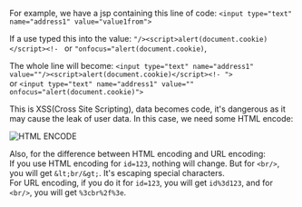 For example, we have a jsp containing this line of code: `<input type="text" name="address1" value="value1from">`  

If a use typed this into the value: `"/><script>alert(document.cookie)</script><!- ` or `"onfocus="alert(document.cookie)`,  

The whole line will become: `<input type="text" name="address1" value=""/><script>alert(document.cookie)</script><!- ">`   
or `<input type="text" name="address1" value="" onfocus="alert(document.cookie)">`  

This is XSS(Cross Site Scripting), data becomes code, it's dangerous as it may cause the leak of user data. In this case, we need some HTML encode:  

![HTML ENCODE](https://github.com/adrrrrrrrian/notes/blob/master/Security/1111.PNG)


Also, for the difference between HTML encoding and URL encoding:   
If you use HTML encoding for `id=123`, nothing will change. But for `<br/>`, you will get `&lt;br/&gt;`. It's escaping special characters.  
For URL encoding, if you do it for `id=123`, you will get `id%3d123`, and for `<br/>`, you will get `%3cbr%2f%3e`.  
